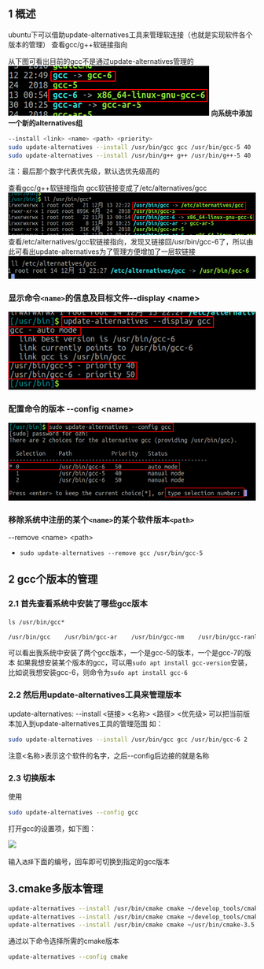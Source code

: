 
## 1 概述
ubuntu下可以借助update-alternatives工具来管理软连接（也就是实现软件各个版本的管理）
查看gcc/g++软链接指向

从下图可看出目前的gcc不是通过update-alternatives管理的
![](images/ubuntu下软件多个版本的统一管理_image_1.png)
**向系统中添加一个新的alternatives组**
```bash
--install <link> <name> <path> <priority>
sudo update-alternatives --install /usr/bin/gcc gcc /usr/bin/gcc-5 40
sudo update-alternatives --install /usr/bin/g++ g++ /usr/bin/g++-5 40
```

注：最后那个数字代表优先级，默认选优先级高的

查看gcc/g++软链接指向
gcc软链接变成了/etc/alternatives/gcc
![](images/ubuntu下软件多个版本的统一管理_image_2.png)
查看/etc/alternatives/gcc软链接指向，发现又链接回/usr/bin/gcc-6了，所以由此可看出update-alternatives为了管理方便增加了一层软链接
![](images/ubuntu下软件多个版本的统一管理_image_3.png)

### 显示命令`<name>`的信息及目标文件--display \<name>
![](images/ubuntu下软件多个版本的统一管理_image_4.png)


### 配置命令的版本  --config \<name>
![](images/ubuntu下软件多个版本的统一管理_image_5.png)

### 移除系统中注册的某个`<name>`的某个软件版本`<path>`
--remove \<name> \<path>

- `sudo update-alternatives --remove gcc /usr/bin/gcc-5`



## 2 gcc个版本的管理

### 2.1 首先查看系统中安装了哪些gcc版本

`ls /usr/bin/gcc*`

```bash
/usr/bin/gcc    /usr/bin/gcc-ar    /usr/bin/gcc-nm    /usr/bin/gcc-ranlib /usr/bin/gcc-5 /usr/bin/gcc-ar-5  /usr/bin/gcc-nm-5  /usr/bin/gcc-ranlib-5 /usr/bin/gcc-7  /usr/bin/gcc-ar-7 /usr/bin/gcc-nm-7  /usr/bin/gcc-ranlib-7
```
可以看出我系统中安装了两个gcc版本，一个是gcc-5的版本，一个是gcc-7的版本
如果我想安装某个版本的gcc，可以用`sudo apt install gcc-version`安装，比如说我想安装gcc-6，则命令为`sudo apt install gcc-6`

### 2.2 然后用update-alternatives工具来管理版本
update-alternatives: --install <链接> <名称> <路径> <优先级>
可以把当前版本加入到update-alternatives工具的管理范围
如：
```bash
sudo update-alternatives --install /usr/bin/gcc gcc /usr/bin/gcc-6 2
```
注意<名称>表示这个软件的名字，之后--config后边接的就是名称
### 2.3 切换版本
使用
```bash
sudo update-alternatives --config gcc
```
打开gcc的设置项，如下图：

![](https://img2018.cnblogs.com/blog/1577027/201905/1577027-20190523192020247-868613484.png)

输入`选择`下面的编号，回车即可切换到指定的gcc版本

## 3.cmake多版本管理
```bash
update-alternatives --install /usr/bin/cmake cmake ~/develop_tools/cmake-3.15.6-linux-x86_64/bin/cmake 3 
update-alternatives --install /usr/bin/cmake cmake ~/develop_tools/cmake-3.12.1-linux-x86_64/bin/cmake 2 
update-alternatives --install /usr/bin/cmake cmake ~/usr/bin/cmake-3.5.1 1
```

通过以下命令选择所需的cmake版本

```bash
update-alternatives --config cmake
```



